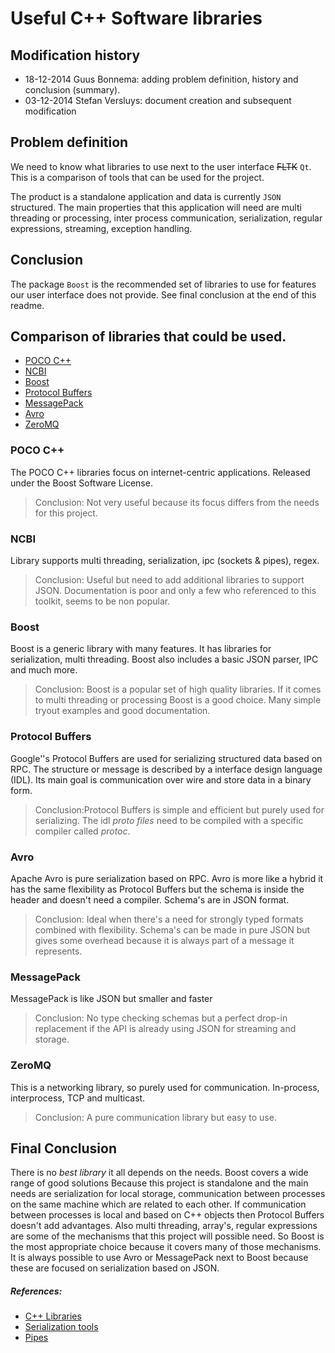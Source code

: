 # Useful C++ Software libraries

## Modification history

* 18-12-2014 Guus Bonnema: adding problem definition, history and conclusion (summary).
* 03-12-2014 Stefan Versluys: document creation and subsequent modification

## Problem definition 

We need to know what libraries to use next to the user interface ~~FLTK~~ `Qt`.
This is a comparison of tools that can be used for the project.

The product is a standalone application and data is currently `JSON` structured.
The main properties that this application will need are multi threading or
processing, inter process communication, serialization, regular expressions,
streaming, exception handling.

## Conclusion

The package `Boost` is the recommended set of libraries to use for features our
user interface does not provide. See final conclusion at the end of this readme.

## Comparison of libraries that could be used.

  - [POCO C++]
  - [NCBI]
  - [Boost]
  - [Protocol Buffers]
  - [MessagePack]
  - [Avro]
  - [ZeroMQ]


### POCO C++
The POCO C++ libraries focus on internet-centric applications.
Released under the Boost Software License. 
>Conclusion: Not very useful because its focus differs from the needs for this project.

### NCBI
Library supports multi threading, serialization, ipc (sockets & pipes), regex.
>Conclusion: Useful but need to add additional libraries to support JSON.
>Documentation is poor and only a few who referenced to this toolkit, seems
>to be non popular.

### Boost
Boost is a generic library with many features. It has libraries for serialization,
multi threading. Boost also includes a basic JSON parser, IPC and much more.

>Conclusion: Boost is a popular set of high quality libraries.
>If it comes to multi threading or processing Boost is a good choice.
>Many simple tryout examples and good documentation.

### Protocol Buffers
Google''s Protocol Buffers are used for serializing structured data based on RPC.
The structure or message is described by a interface design language (IDL).
Its main goal is communication over wire and store data in a binary form.

>Conclusion:Protocol Buffers is simple and efficient but purely
>used for serializing. The idl *proto files* need to be compiled
>with a specific compiler called *protoc*.

### Avro
Apache Avro is pure serialization based on RPC. Avro is more like a hybrid
it has the same flexibility as Protocol Buffers but the schema is inside
the header and doesn't need a compiler. Schema's are in JSON format.

>Conclusion: Ideal when there's a need for strongly typed formats combined
>with flexibility. Schema's can be made in pure JSON but gives some
>overhead because it is always part of a message it represents.

### MessagePack
MessagePack is like JSON but smaller and faster

>Conclusion: No type checking schemas but a perfect drop-in replacement
>if the API is already using JSON for streaming and storage.

### ZeroMQ
This is a networking library, so purely used for communication. In-process,
interprocess, TCP and multicast.

>Conclusion: A pure communication library but easy to use.


## Final Conclusion

There is no *best library* it all depends on the needs.
Boost covers a wide range of good solutions
Because this project is standalone and the main needs are serialization for
local storage, communication between processes on the same machine
which are related to each other.
If communication between processes is local and based on C++ objects
then Protocol Buffers doesn't add advantages.
Also multi threading, array's, regular expressions are some of the mechanisms
that this project will possible need. So Boost is the most appropriate choice because it
covers many of those mechanisms.
It is always possible to use Avro or MessagePack next to Boost because these
are focused on serialization based on JSON.

##### References:
* [C++ Libraries]
* [Serialization tools]
* [Pipes]

[NCBI]:http://www.ncbi.nlm.nih.gov/IEB/ToolBox/CPP_DOC/
[POCO C++]:http://pocoproject.org/
[Boost]:http://www.boost.org/
[Protocol Buffers]:http://code.google.com/p/protobuf/
[MessagePack]:http://msgpack.org/
[Avro]:http://avro.apache.org/
[ZeroMQ]:http://zeromq.org/

[C++ Libraries]:http://en.cppreference.com/w/cpp/links/libs
[Serialization tools]:https://www.igvita.com/2011/08/01/protocol-buffers-avro-thrift-messagepack/
[Pipes]:http://www.drdobbs.com/windows/using-named-pipes-to-connect-a-gui-to-a/231903148

